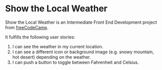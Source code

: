 # Show the Local Weather
Show the Local Weather is an Intermediate Front End Development project from <a href="https://www.freecodecamp.com/challenges/show-the-local-weather">freeCodeCamp</a>.

It fulfills the following user stories:
1) I can see the weather in my current location.
2) I can see a different icon or background image (e.g. snowy mountain, hot desert) depending on the weather.
3) I can push a button to toggle between Fahrenheit and Celsius.
